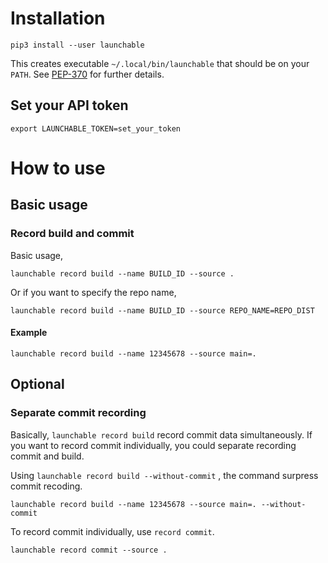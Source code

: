 # Installation

```shell
pip3 install --user launchable
```

This creates executable `~/.local/bin/launchable` that should be on your `PATH`. See [PEP-370](https://www.python.org/dev/peps/pep-0370/) for further details.

## Set your API token

```shell
export LAUNCHABLE_TOKEN=set_your_token
```

# How to use
## Basic usage
### Record build and commit

Basic usage,

```shell
launchable record build --name BUILD_ID --source .
```

Or if you want to specify the repo name,

```shell
launchable record build --name BUILD_ID --source REPO_NAME=REPO_DIST
```

#### Example
```shell
launchable record build --name 12345678 --source main=.
```

## Optional
### Separate commit recording

Basically, `launchable record build` record commit data simultaneously. If you want to record commit individually, you could separate recording commit and build.

Using `launchable record build --without-commit` , the command surpress commit recoding.

```shell
launchable record build --name 12345678 --source main=. --without-commit
```

To record commit individually, use `record commit`.

```shell
launchable record commit --source .
```
